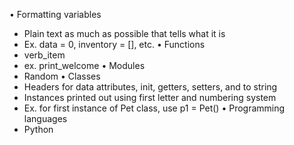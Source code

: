 
•	Formatting variables
-	Plain text as much as possible that tells what it is
-	Ex. data = 0, inventory = [], etc. 
•	Functions
-	verb_item
-	ex. print_welcome
•	Modules
-	Random
•	Classes
-	Headers for data attributes, init, getters, setters, and to string 
-	Instances printed out using first letter and numbering system
-	Ex. for first instance of Pet class, use p1 = Pet()
•	Programming languages 
-	Python 
